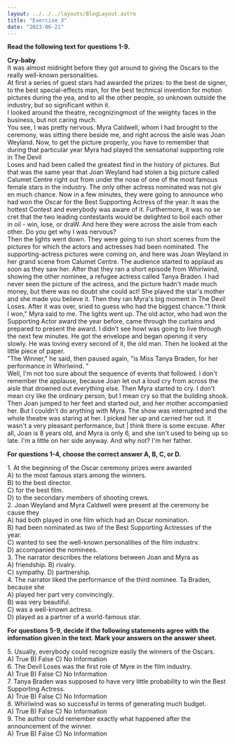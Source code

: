 ```yaml
---
layout: ../../../layouts/BlogLayout.astro
title: "Exercise 3"
date: "2023-06-21"
---
```


**Read the following text for questions 1-9.**

**Cry-baby**  
It was almost midnight before they got around to giving the Oscars to the really well-known personalities.  
At first a series of guest stars had awarded the prizes: to the best de signer, to the best special-effects man, for the best technical invention for motion pictures during the yea, and to all the other people, so unknown outside the industry, but so significant within it.  
I looked around the theatre, recognizingmost of the weighty faces in the business, but not caring much.  
You see, I was pretty nervous. Myra Caldwell, whom I had brought to the ceremony, was sitting there beside me, and right across the aisle was Joan Weyland. Now, to get the picture properly, you have to remember that during that particular year Myra had played the sensational supporting role in The Devil  
Loses and had been called the greatest find in the history of pictures. But that was the same year that Joan Weyland had stolen a big picture called Calumet Centre right out from under the nose of one of the most famous female stars in the industry. The only other actress nominated was not giv en much chance. Now in a few minutes, they were going to announce who had won the Oscar for the Best Supporting Actress of the year. It was the hottest Contest and everybody was aware of it. Furthermore, it was no se cret that the two leading contestants would be delighted to boil each other in oil - win, lose, or draW. And here they were across the aisle from each other. Do you get why I was nervous?  
Then the lights went down. They were going to run short scenes from the pictures for which the actors and actresses had been nominated. The supporting-actress pictures were coming on, and here was Joan Weyland in her grand scene from Calumet Centre. The audience started to applaud as soon as they saw her. After that they ran a short episode from Whirlwind, showing the other nominee, a refugee actress called Tanya Braden. I had never seen the picture of the actress, and the picture hadn't made much money, but there was no doubt she could act! She plaved the star's mother and she made you believe it. Then they ran Myra's big moment in The Devil Loses. After it was over, sried to guess who had the biggest chance."1 think I won," Myra said to me. The lights went up. The old actor, who had won the Supporting Actor award the year before, came through the curtains and prepared to present the award. I didn't see howI was going to live through the next few minutes. He got the envelope and began opening it very slowly. He was loving every second of it, the old man. Then he looked at the little piece of paper.  
"The Winner," he said, then paused again, "is Miss Tanya Braden, for her performance in Whirlwind. "  
Well, I'm not too sure about the sequence of events that followed. l don't remember the applause, because Joan let out a loud cry from across the aisle that drowned out everything else. Then Myra started to cry. I don't mean cry like the ordinary person, but I mean cry so that the building shook. Then Joan jumped to her feet and started out, and her mother accompanied her. But I couldn't do anything with Myra. The show was interrupted and the whole theatre was staring at her. I picked her up and carried her out. It wasn't a very pleasant performance, but | think there is some excuse. After all, Joan is 8 years old, and Myra is only 6, and she isn't used to being up so late. I'm a little on her side anyway. And why not? I'm her father.

**For questions 1-4, choose the correct answer A, B, C, or D.**

1\. At the beginning of the Oscar ceremony prizes were awarded  
A) to the most famous stars among the winners.  
B) to the best director.  
C) for the best film.  
D) to the secondary members of shooting crews.  
2\. Joan Weyland and Myra Caldwell were present at the ceremony be  
cause they  
A) had both played in one film which had an Oscar nomination.  
B) had been nominated as two of the Best Supporting Actresses of the  
year.  
C) wanted to see the well-known personalities of the film industrv.  
D) accompanied the nominees.  
3\. The narrator describes the relations between Joan and Myra as  
A) friendship. B) rivalry.  
C) sympathy. D) partnership.  
4\. The narrator liked the performance of the third nominee. Ta Braden, because she  
A) played her part very convincingly.  
B) was very beautiful.  
C) was a well-known actress.  
D) played as a partner of a world-famous star.

**For questions 5-9, decide if the following statements agree with the information given in the text. Mark your answers on the answer sheet.**

5\. Usually, everybody could recognize easily the winners of the Oscars.  
A) True B) False C) No Information  
6\. The Devil Loses was the first role of Myre in the film industry.  
A) True B) False C) No Information  
7\. Tanya Braden was supposed to have very little probability to win the Best Supporting Actress.  
A) True B) False C) No Information  
8\. Whirlwind was so successful in terms of generating much budget.  
A) True B) False C) No Information  
9\. The author could remember exactly what happened after the announcement of the winner.  
A) True B) False C) No Information
